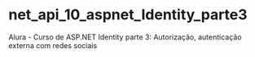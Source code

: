 # net_api_10_aspnet_Identity_parte3
Alura - Curso de ASP.NET Identity parte 3: Autorização, autenticação externa com redes sociais
